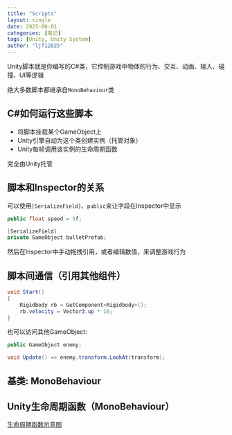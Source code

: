 ```yaml
---
title: "Scripts"
layout: single
date: 2025-06-01
categories: [笔记]
tags: [Unity, Unity System]
author: "ljf12825"
---
```

Unity脚本就是你编写的C#类，它控制游戏中物体的行为、交互、动画、输入、碰撞、UI等逻辑

绝大多数脚本都继承自`MonoBehaviour`类

## C#如何运行这些脚本
- 将脚本挂载某个GameObject上
- Unity引擎自动为这个类创建实例（托管对象）
- Unity每帧调用该实例的生命周期函数

完全由Unity托管

## 脚本和Inspector的关系
可以使用`[SerializeField]`、`public`来让字段在Inspector中显示
```csharp
public float speed = 5f;

[SerializeField]
private GameObject bulletPrefab;
```
然后在Inspector中手动拖拽引用，或者编辑数值，来调整游戏行为

## 脚本间通信（引用其他组件）
```csharp
void Start()
{
    Rigidbody rb = GetComponent<Rigidbody>();
    rb.velocity = Vector3.up * 10;
}
```
也可以访问其他GameObject:
```csharp
public GameObject enemy;

void Update() => enemy.transform.LookAt(transform);
```

## 基类: MonoBehaviour

## Unity生命周期函数（MonoBehaviour）
[生命周期函数示意图](/assets/images/monobehaviour_flowchart.svg)